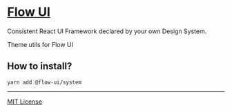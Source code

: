 # [Flow UI](http://flowui.abr.tech)
Consistent React UI Framework declared by your own Design System. 

Theme utils for Flow UI

## How to install?

```
yarn add @flow-ui/system
```

***
[MIT License](https://github.com/abr-tech/FlowUI/blob/master/LICENSE)
